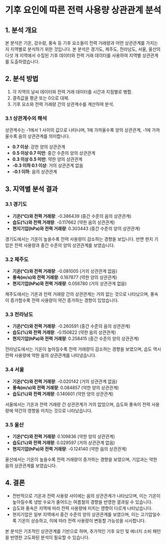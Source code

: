 # 기후 요인에 따른 전력 사용량 상관관계 분석

## 1. 분석 개요
본 분석은 기온, 강수량, 풍속 등 기후 요소들이 전력 거래량과 어떤 상관관계를 가지는지 지역별로 분석하기 위한 것입니다. 본 분석은 경기도, 제주도, 전라남도, 서울, 울산의 다섯 개 지역에서 수집된 기후 데이터와 전력 거래 데이터를 사용하여 지역별 상관관계를 도출하였습니다.

## 2. 분석 방법
1. 각 지역의 날씨 데이터와 전력 거래 데이터를 시간과 지점별로 병합.
2. 결측값을 평균 또는 0으로 대체.
3. 기후 요소와 전력 거래량 간의 상관계수를 계산하여 분석.

### 3.1 상관계수의 해석
상관계수는 -1에서 1 사이의 값으로 나타나며, 1에 가까울수록 양의 상관관계, -1에 가까울수록 음의 상관관계를 의미합니다.
- **0.7 이상**: 강한 양의 상관관계
- **0.5 이상 0.7 미만**: 중간 수준의 양의 상관관계
- **0.3 이상 0.5 미만**: 약한 양의 상관관계
- **-0.3 이하 0.1 이상**: 거의 상관관계 없음
- **-0.1 이하**: 음의 상관관계

## 3. 지역별 분석 결과

### 3.1 경기도
- **기온(°C)와 전력 거래량**: -0.386439 (중간 수준의 음의 상관관계)
- **습도(%)와 전력 거래량**: -0.117662 (약한 음의 상관관계)
- **현지기압(hPa)와 전력 거래량**: 0.303443 (중간 수준의 양의 상관관계)

경기도에서는 기온이 높을수록 전력 사용량이 감소하는 경향을 보입니다. 반면 현지 기압은 전력 사용량과 중간 수준의 양의 상관관계를 보였습니다.

### 3.2 제주도
- **기온(°C)와 전력 거래량**: -0.081005 (거의 상관관계 없음)
- **풍속(m/s)와 전력 거래량**: 0.187877 (약한 양의 상관관계)
- **현지기압(hPa)와 전력 거래량**: 0.056780 (거의 상관관계 없음)

제주도에서는 기온과 전력 거래량 간의 상관관계는 거의 없는 것으로 나타났으며, 풍속이 증가할수록 전력 사용량이 약간 증가하는 경향이 있었습니다.

### 3.3 전라남도
- **기온(°C)와 전력 거래량**: -0.260591 (중간 수준의 음의 상관관계)
- **습도(%)와 전력 거래량**: -0.150822 (약한 음의 상관관계)
- **현지기압(hPa)와 전력 거래량**: 0.258415 (중간 수준의 양의 상관관계)

전라남도에서는 기온이 높아질수록 전력 거래량이 감소하는 경향을 보였으며, 습도 역시 전력 사용량에 약한 음의 상관관계를 나타냈습니다.

### 3.4 서울
- **기온(°C)와 전력 거래량**: -0.020142 (거의 상관관계 없음)
- **풍속(m/s)와 전력 거래량**: 0.084857 (약한 양의 상관관계)
- **습도(%)와 전력 거래량**: 0.140601 (약한 양의 상관관계)

서울에서는 기온과 전력 거래량 간 상관관계가 거의 없었으며, 습도와 풍속이 전력 사용량에 약간의 영향을 미치는 것으로 나타났습니다.

### 3.5 울산
- **기온(°C)와 전력 거래량**: 0.109836 (약한 양의 상관관계)
- **습도(%)와 전력 거래량**: 0.029597 (거의 상관관계 없음)
- **현지기압(hPa)와 전력 거래량**: -0.124140 (약한 음의 상관관계)

울산에서는 기온이 높을수록 전력 거래량이 증가하는 경향을 보였으며, 기압과는 약한 음의 상관관계를 보였습니다.

## 4. 결론
- 전반적으로 기온과 전력 사용량 사이에는 음의 상관관계가 나타났으며, 이는 기온이 높아질수록 냉방 수요가 줄어드는 여름철의 경향을 반영한 결과일 수 있습니다.
- 습도와 풍속은 지역에 따라 전력 사용량에 미치는 영향이 다르게 나타났습니다.
- 현지기압은 일부 지역에서 중간 수준의 양의 상관관계를 보였으며, 이는 고기압일수록 기온이 상승하고, 이에 따라 전력 사용량이 변동할 가능성을 시사합니다.

본 분석은 기초적인 상관관계를 기반으로 하며, 추가적인 기후 요인 및 에너지 소비 패턴을 반영한 고도화된 분석이 필요할 수 있습니다.
